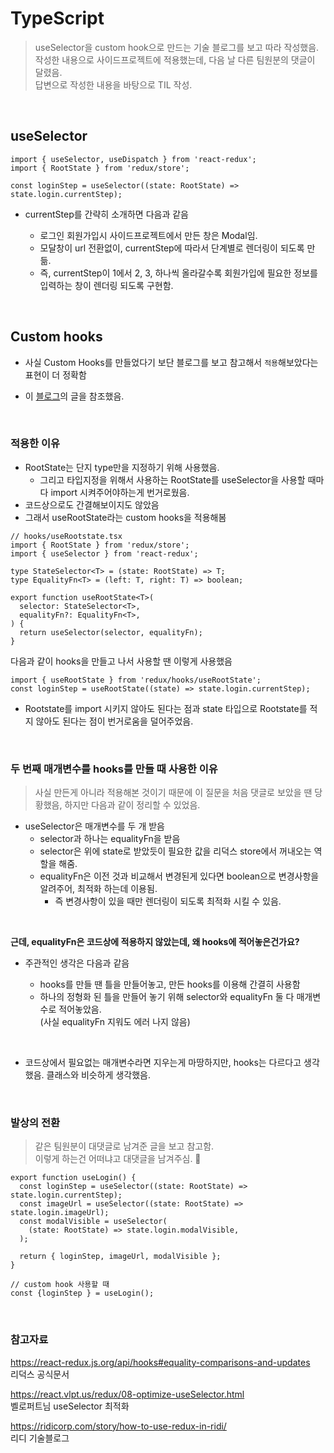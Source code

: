 # TypeScript

> useSelector을 custom hook으로 만드는 기술 블로그를 보고 따라 작성했음.
> 작성한 내용으로 사이드프로젝트에 적용했는데, 다음 날 다른 팀원분의 댓글이 달렸음.  
> 답변으로 작성한 내용을 바탕으로 TIL 작성.

<br>

## useSelector

```TSX
import { useSelector, useDispatch } from 'react-redux';
import { RootState } from 'redux/store';

const loginStep = useSelector((state: RootState) => state.login.currentStep);
```

- currentStep를 간략히 소개하면 다음과 같음

  - 로그인 회원가입시 사이드프로젝트에서 만든 창은 Modal임.
  - 모달창이 url 전환없이, currentStep에 따라서 단계별로 렌더링이 되도록 만듦.
  - 즉, currentStep이 1에서 2, 3, 하나씩 올라갈수록 회원가입에 필요한 정보를 입력하는 창이 렌더링 되도록 구현함.

<br>

## Custom hooks

- 사실 Custom Hooks를 만들었다기 보단 블로그를 보고 참고해서 `적용`해보았다는 표현이 더 정확함

- 이 [블로그](https://ridicorp.com/story/how-to-use-redux-in-ridi/)의 글을 참조했음.

<br>

### 적용한 이유

- RootState는 단지 type만을 지정하기 위해 사용했음.
  - 그리고 타입지정을 위해서 사용하는 RootState를 useSelector을 사용할 때마다 import 시켜주어야하는게 번거로웠음.
- 코드상으로도 간결해보이지도 않았음
- 그래서 useRootState라는 custom hooks을 적용해봄

```TSX
// hooks/useRootstate.tsx
import { RootState } from 'redux/store';
import { useSelector } from 'react-redux';

type StateSelector<T> = (state: RootState) => T;
type EqualityFn<T> = (left: T, right: T) => boolean;

export function useRootState<T>(
  selector: StateSelector<T>,
  equalityFn?: EqualityFn<T>,
) {
  return useSelector(selector, equalityFn);
}
```

다음과 같이 hooks을 만들고 나서 사용할 땐 이렇게 사용했음

```TSX
import { useRootState } from 'redux/hooks/useRootState';
const loginStep = useRootState((state) => state.login.currentStep);
```

- Rootstate를 import 시키지 않아도 된다는 점과 state 타입으로 Rootstate를 적지 않아도 된다는 점이 번거로움을 덜어주었음.

<br>

### 두 번째 매개변수를 hooks를 만들 때 사용한 이유

> 사실 만든게 아니라 적용해본 것이기 때문에 이 질문을 처음 댓글로 보았을 땐 당황했음, 하지만 다음과 같이 정리할 수 있었음.

- useSelector은 매개변수를 두 개 받음
  - selector과 하나는 equalityFn을 받음
  - selector은 위에 state로 받았듯이 필요한 값을 리덕스 store에서 꺼내오는 역할을 해줌.
  - equalityFn은 이전 것과 비교해서 변경된게 있다면 boolean으로 변경사항을 알려주어, 최적화 하는데 이용됨.
    - 즉 변경사항이 있을 때만 렌더링이 되도록 최적화 시킬 수 있음.

<br>

**근데, equalityFn은 코드상에 적용하지 않았는데, 왜 hooks에 적어놓은건가요?**

- 주관적인 생각은 다음과 같음

  - hooks를 만들 땐 틀을 만들어놓고, 만든 hooks를 이용해 간결히 사용함
  - 하나의 정형화 된 틀을 만들어 놓기 위해 selector와 equalityFn 둘 다 매개변수로 적어놓았음.  
    (사실 equalityFn 지워도 에러 나지 않음)

<br>

- 코드상에서 필요없는 매개변수라면 지우는게 마땅하지만, hooks는 다르다고 생각했음. 클래스와 비슷하게 생각했음.

<br>

### 발상의 전환

> 같은 팀원분이 대댓글로 남겨준 글을 보고 참고함.  
> 이렇게 하는건 어떠냐고 대댓글을 남겨주심. 🙏

```TSX
export function useLogin() {
  const loginStep = useSelector((state: RootState) => state.login.currentStep);
  const imageUrl = useSelector((state: RootState) => state.login.imageUrl);
  const modalVisible = useSelector(
    (state: RootState) => state.login.modalVisible,
  );

  return { loginStep, imageUrl, modalVisible };
}

// custom hook 사용할 때
const {loginStep } = useLogin();
```

<br>

### 참고자료

https://react-redux.js.org/api/hooks#equality-comparisons-and-updates  
리덕스 공식문서

https://react.vlpt.us/redux/08-optimize-useSelector.html  
벨로퍼트님 useSelector 최적화

https://ridicorp.com/story/how-to-use-redux-in-ridi/  
리디 기술블로그
